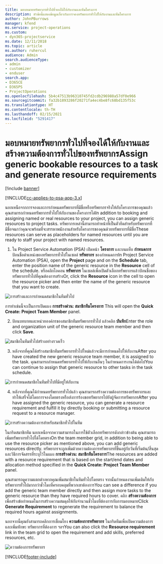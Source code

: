 ```yaml
---
title: มอบหมายทรัพยากรทั่วไปที่จองได้ให้กับงานและทีมโครงการ
description: หัวข้อนี้แสดงข้อมูลเกี่ยวกับการจองทรัพยากรทั่วไปให้กับงานและทีมโครงการ
author: JohnPBurrows
manager: kfend
ms.service: project-operations
ms.custom:
- dyn365-projectservice
ms.date: 12/11/2018
ms.topic: article
ms.author: ruhercul
audience: Admin
search.audienceType:
- admin
- customizer
- enduser
search.app:
- D365CE
- D365PS
- ProjectOperations
ms.openlocfilehash: 5b4c47513b96310745fd2cdb296988a57df0e966
ms.sourcegitcommit: fa32b1893286f20271fa4ec4be8fc68bd135f53c
ms.translationtype: HT
ms.contentlocale: th-TH
ms.lasthandoff: 02/15/2021
ms.locfileid: "5291417"
---
```

# <a name="assign-generic-bookable-resources-to-a-task-and-generate-resource-requirements"></a><span data-ttu-id="dd972-103">มอบหมายทรัพยากรทั่วไปที่จองได้ให้กับงานและสร้างความต้องการทั่วไปของทรัพยากร</span><span class="sxs-lookup"><span data-stu-id="dd972-103">Assign generic bookable resources to a task and generate resource requirements</span></span> 

[!include [banner](../includes/psa-now-project-operations.md)]

[!INCLUDE[cc-applies-to-psa-app-3.x](../includes/cc-applies-to-psa-app-3x.md)]

<span data-ttu-id="dd972-104">นอกเหนือจากการจองและการกำหนดทรัพยากรที่มีชื่อหรือทรัพยากรจริงให้กับโครงการของคุณแล้ว คุณสามารถกำหนดทรัพยากรทั่วไปให้กับงานของโครงการได้</span><span class="sxs-lookup"><span data-stu-id="dd972-104">In addition to booking and assigning named or real resources to your project, you can assign generic resources to project tasks.</span></span> <span data-ttu-id="dd972-105">ทรัพยากรเหล่านี้สามารถทำหน้าที่เป็นตัวยึดสำหรับทรัพยากรที่มีชื่อจนกว่าคุณจะพร้อมที่จะสรรหาพนักงานสำหรับโครงการของคุณด้วยทรัพยากรที่มีชื่อ</span><span class="sxs-lookup"><span data-stu-id="dd972-105">These resources can serve as placeholders for named resources until you are ready to staff your project with named resources.</span></span> 

1. <span data-ttu-id="dd972-106">ใน Project Service Automation (PSA) เปิดหน้า **โครงการ** และบนแท็บ **กำหนดการ** ป้อนชื่อตำแหน่งของทรัพยากรทั่วไปในเซลล์ **ทรัพยากร** ของกำหนดการ</span><span class="sxs-lookup"><span data-stu-id="dd972-106">In Project Service Automation (PSA), open the **Project** page and on the **Schedule** tab, enter the position name of the generic resource in the **Resource** cell of the schedule.</span></span> <span data-ttu-id="dd972-107">หรือคลิกไอคอน **ทรัพยากร** ในเซลล์เพื่อเปิดตัวเลือกทรัพยากรแล้วป้อนชื่อของทรัพยากรทั่วไปที่คุณต้องการสร้าง</span><span class="sxs-lookup"><span data-stu-id="dd972-107">Or, click the **Resource** icon in the cell to open the resource picker and then enter the name of the generic resource that you want to create.</span></span>

![การสร้างและการกำหนดสมาชิกในทีมทั่วไป](media/RM-how-to-9.png)

<span data-ttu-id="dd972-109">การทำเช่นนี้จะเป็นการเปิดแผง **การสร้างด่วน: สมาชิกทีมโครงการ** </span><span class="sxs-lookup"><span data-stu-id="dd972-109">This will open the **Quick Create: Project Team Member** panel.</span></span> 

2. <span data-ttu-id="dd972-110">ป้อนบทบาทและหน่วยองค์กรของสมาชิกทีมทรัพยากรทั่วไป แล้วคลิก **บันทึก**</span><span class="sxs-lookup"><span data-stu-id="dd972-110">Enter the role and organization unit of the generic resource team member and then click **Save**.</span></span>

![สมาชิกในทีมทั่วไปสร้างอย่างรวดเร็ว](media/RM-how-to-10.png)

3. <span data-ttu-id="dd972-112">หลังจากที่คุณได้สร้างสมาชิกทีมทรัพยากรทั่วไปใหม่แล้วจะมีการกำหนดไปให้กับงาน</span><span class="sxs-lookup"><span data-stu-id="dd972-112">After you have created the new generic resource team member, it is assigned to the task.</span></span> <span data-ttu-id="dd972-113">คุณสามารถกำหนดทรัพยากรทั่วไปให้กับงานอื่นๆ ในกำหนดการงานได้ต่อไป</span><span class="sxs-lookup"><span data-stu-id="dd972-113">You can continue to assign that generic resource to other tasks in the task schedule.</span></span>

![การกำหนดสมาชิกในทีมทั่วไปที่มีอยู่ให้กับงาน](media/RM-how-to-11.png)

4. <span data-ttu-id="dd972-115">หลังจากที่คุณได้กำหนดทรัพยากรทั่วไปแล้ว คุณสามารถสร้างความต้องการของทรัพยากรและทำให้เสร็จได้โดยการจองโดยตรงหรือส่งการร้องขอทรัพยากรไปยังผู้จัดการทรัพยากร</span><span class="sxs-lookup"><span data-stu-id="dd972-115">After you have assigned the generic resource, you can generate a resource requirement and fulfill it by directly booking or submitting a resource request to a resource manager.</span></span>

![การสร้างความต้องการสำหรับสมาชิกทั่วไปในทีม](media/RM-how-to-12.png)

<span data-ttu-id="dd972-117">ในกริดสมาชิกทีม นอกเหนือจากความสามารถในการใช้ตัวเลือกทรัพยากรดังกล่าวข้างต้น คุณสามารถเพิ่มทรัพยากรทั่วไปได้โดยตรง</span><span class="sxs-lookup"><span data-stu-id="dd972-117">On the team member grid, in addition to being able to use the resource picker as mentioned above, you can add generic resources directly.</span></span> <span data-ttu-id="dd972-118">ทรัพยากรจะถูกเพิ่มด้วยความต้องการทรัพยากรที่ขึ้นอยู่กับวันที่เริ่มต้น/สิ้นสุด และวิธีการจัดสรรที่ระบุไว้ในแผง **การสร้างด่วน: สมาชิกทีมโครงการ**</span><span class="sxs-lookup"><span data-stu-id="dd972-118">The resources are added with a resource requirement that is based on the start/end dates and allocation method specified in the **Quick Create: Project Team Member** panel.</span></span>

<span data-ttu-id="dd972-119">คุณสามารถดูความแตกต่างหากคุณเพิ่มสมาชิกในทีมทั่วไปโดยตรง จากนั้นกำหนดงานเพิ่มเติมให้กับทรัพยากรทั่วไปมากกว่าชั่วโมงที่ครอบคลุมที่พวกเขาต้องการ</span><span class="sxs-lookup"><span data-stu-id="dd972-119">You can see a difference if you add the generic team member directly and then assign more tasks to the generic resource than they have required hours to cover.</span></span> <span data-ttu-id="dd972-120">คลิก **สร้างความต้องการ** เพื่อสร้างข้อกำหนดในการสร้างความสมดุลให้กับจำนวนชั่วโมงที่ต้องการกับการมอบหมาย</span><span class="sxs-lookup"><span data-stu-id="dd972-120">Click **Generate Requirement** to regenerate the requirement to balance the required hours against assignments.</span></span>

<span data-ttu-id="dd972-121">นอกจากนี้คุณยังสามารถคลิกการเชื่อมโยง **ความต้องการทรัพยากร** ในกริดทีมเพื่อเปิดความต้องการและเพิ่มทักษะ ทรัพยากรที่ต้องการ ฯลฯ</span><span class="sxs-lookup"><span data-stu-id="dd972-121">You can also click the **Resource requirement** link in the team grid to open the requirement and add skills, preferred resources, etc.</span></span>

![ความต้องการทรัพยากร](media/RM-how-to-13.png)



[!INCLUDE[footer-include](../includes/footer-banner.md)]